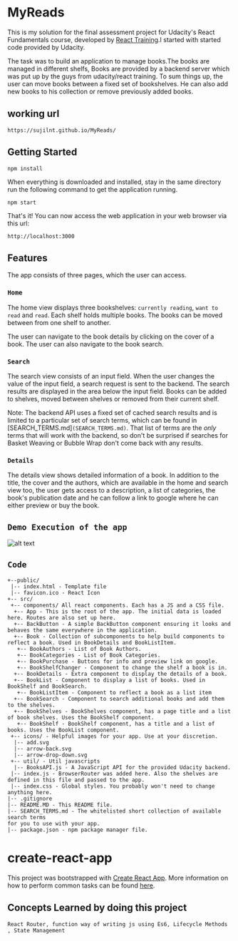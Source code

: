 # MyReads
This is my solution  for the final assessment project for Udacity's React Fundamentals course, developed by [React Training](https://reacttraining.com).I started with started code provided by Udacity.

The task was to build an application to manage books.The books are managed in different shelfs, Books are provided by a backend server which was put up by the guys from udacity/react training. To sum things up, the user can move books between a fixed set of bookshelves. He can also add new books to his collection or remove previously added books.



## working url
`https://sujilnt.github.io/MyReads/`

## Getting Started

`npm install`

When everything is downloaded and installed, stay in the same directory run the following command to get the application running.

`npm start`

That's it! You can now access the web application in your web browser via this url:

`http://localhost:3000` 

## Features
The app consists of three pages, which the user can access.

### `Home`
The home view displays three bookshelves: `currently reading`, `want to read` and `read`. Each shelf holds multiple books. The books can be moved between from one shelf to another.

The user can navigate to the book details by clicking on the cover of a book. The user can also navigate to the book search.

### `Search`
The search view consists of an input field. When the user changes the value of the input field, a search request is sent to the backend. The search results are displayed in the area below the input field. Books can be added to shelves, moved between shelves or removed from their current shelf. 

Note: The backend API uses a fixed set of cached search results and is limited to a particular set of search terms, which can be found in [SEARCH_TERMS.md]`(SEARCH_TERMS.md)`. That list of terms are the _only_ terms that will work with the backend, so don't be surprised if searches for Basket Weaving or Bubble Wrap don't come back with any results. 

### `Details`
The details view shows detailed information of a book. In addition to the title, the cover and the authors, which are available in the home and search view too, the user gets access to a description, a list of categories, the book's publication date and he can follow a link to google where he can either preview or buy the book.

## `Demo Execution of the app`
![alt text](./screenshot/screenshot.gif)

## `Code`
```
+--public/    
 |-- index.html - Template file
 |-- favicon.ico - React Icon
+-- src/
 +-- components/ All react components. Each has a JS and a CSS file.
  +-- App - This is the root of the app. The initial data is loaded here. Routes are also set up here.
  +-- BackButton - A simple BackButton component ensuring it looks and behaves the same everywhere in the application.
  +-- Book - Collection of subcomponents to help build components to reflect a book. Used in BookDetails and BookListItem.
   +-- BookAuthors - List of Book Authors.
   +-- BookCategories - List of Book Categories.
   +-- BookPurchase - Buttons for info and preview link on google.
   +-- BookShelfChanger - Component to change the shelf a book is in.
  +-- BookDetails - Extra component to display the details of a book.
  +-- BookList - Component to display a list of books. Used in BookShelf and BookSearch.
   +-- BookListItem - Component to reflect a book as a list item
  +-- BookSearch - Component to search additional books and add them to the shelves.
  +-- BookShelves - BookShelves component, has a page title and a list of book shelves. Uses the BookShelf component.
   +-- BookShelf - BookShelf component, has a title and a list of books. Uses the BookList component.
 +-- icons/ - Helpful images for your app. Use at your discretion.
  |-- add.svg
  |-- arrow-back.svg
  |-- arrow-drop-down.svg
 +-- util/ - Util javascripts
  |-- BooksAPI.js - A JavaScript API for the provided Udacity backend.
 |-- index.js - BrowserRouter was added here. Also the shelves are defined in this file and passed to the app.
 |-- index.css - Global styles. You probably won't need to change anything here.
|-- .gitignore 
|-- README.MD - This README file.
|-- SEARCH_TERMS.md - The whitelisted short collection of available search terms 
for you to use with your app.
|-- package.json - npm package manager file.
```

# create-react-app

This project was bootstrapped with [Create React App](https://github.com/facebookincubator/create-react-app). More information on how to perform common tasks can be found [here](https://github.com/facebookincubator/create-react-app/blob/master/packages/react-scripts/template/README.md).

## Concepts Learned by doing this project 
`React Router, function way of writing js using Es6, Lifecycle Methods , State Management `
